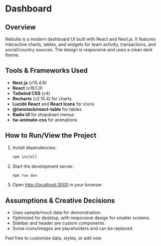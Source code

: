 # Dashboard

## Overview
Nebulla is a modern dashboard UI built with React and Next.js. It features interactive charts, tables, and widgets for team activity, transactions, and social/country sources. The design is responsive and uses a clean dark theme.

## Tools & Frameworks Used
- **Next.js** (v15.4.6)
- **React** (v19.1.0)
- **Tailwind CSS** (v4)
- **Recharts** (v2.15.4) for charts
- **Lucide React** and **React Icons** for icons
- **@tanstack/react-table** for tables
- **Radix UI** for dropdown menus
- **tw-animate-css** for animations

## How to Run/View the Project
1. Install dependencies:
   ```sh
   npm install
   ```
2. Start the development server:
   ```sh
   npm run dev
   ```
3. Open [http://localhost:3000](http://localhost:3000) in your browser.

## Assumptions & Creative Decisions
- Uses sample/mock data for demonstration.
- Optimized for desktop, with responsive design for smaller screens.
- Sidebar and header are custom components.
- Some icons/images are placeholders and can be replaced.

Feel free to customize data, styles, or add new